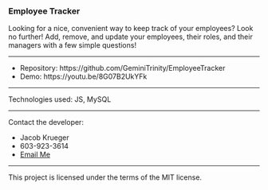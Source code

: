 <h3>Employee Tracker</h3>

Looking for a nice, convenient way to keep track of your employees? Look no further! Add, remove, and update your employees, their roles, and their managers with a few simple questions!

<hr>
<ul>
<li>Repository: https://github.com/GeminiTrinity/EmployeeTracker
<li>Demo: https://youtu.be/8G07B2UkYFk
</ul>
<hr>

Technologies used: JS, MySQL

<hr>

Contact the developer:
<ul>
<li>Jacob Krueger</li>
<li>603-923-3614</li>
<li><a href="mailto:jmk4u14@gmail.com">Email Me</a></li>
</ul>
<hr>

This project is licensed under the terms of the MIT license.
